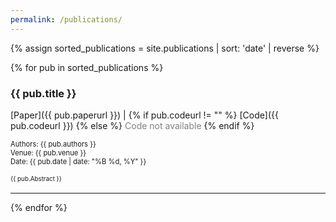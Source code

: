 ```yaml
---
permalink: /publications/
---
```


<!-- <style>
  .publications-container {
    max-width: 100%;
    margin: 0 auto;
  }

  .publication-item {
    margin-bottom: 2rem;
  }
</style> -->

{% assign sorted_publications = site.publications | sort: 'date' | reverse %}

{% for pub in sorted_publications %}
### **{{ pub.title }}**  
[Paper]({{ pub.paperurl }}) | {% if pub.codeurl != "" %} [Code]({{ pub.codeurl }})
{% else %}
  <span style="color: grey; display: inline;">Code not available</span>
{% endif %}

<span style="font-size: 0.8em;">Authors: {{ pub.authors }}</span><br>
<span style="font-size: 0.8em;">Venue: {{ pub.venue }}</span><br>
<span style="font-size: 0.8em;">Date: {{ pub.date | date: "%B %d, %Y" }}</span><br>

<span style="font-size: 0.7em; display: block; line-height: 1.5;">{{ pub.Abstract }}</span>

---
{% endfor %}
